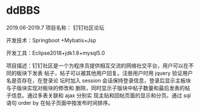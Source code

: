 # ddBBS

2019.06-2019.7 项目名称： 钉钉社区论坛

开发技术：Springboot +Mybatis+Jsp

开发工具：Eclipse2018+jdk1.8+mysql5.0

项目描述：钉钉社区是一个为程序员提供相互交流的网络社交平台，用户可以在不同的板块下发表
帖子，帖子可以被其他用户回复。注册用户时用 jquery 验证用户名是否存在，在登录论
坛时加入 session 会话保持登录信息，登录后显示主板块与子版块实现对板块的修改和
删除，同时显示子版块中帖子数量和最后发表的帖子信息。通过多表关联和 ajax 分别实
现主贴和回帖页面的显示和分页。通过 sql 语句 order by 在帖子页面中按发布时间排序。
